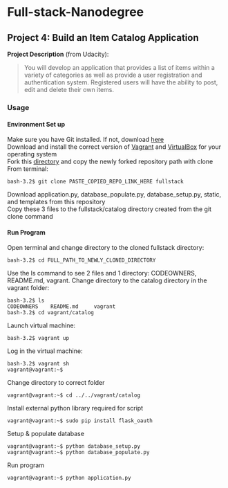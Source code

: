 # Full-stack-Nanodegree
## Project 4: Build an Item Catalog Application
**Project Description** (from Udacity):
>You will develop an application that provides a list of items within a variety of categories as well as provide a user registration and authentication system. Registered users will have the ability to post, edit and delete their own items.

### Usage
#### Environment Set up
Make sure you have Git installed. If not, download [here](https://git-scm.com/downloads) <br>
Download and install the correct version of [Vagrant](https://www.vagrantup.com/downloads.html) and [VirtualBox](https://www.virtualbox.org/wiki/Downloads) for your operating system <br>
Fork this [directory](ttps://github.com/udacity/fullstack-nanodegree-vm) and copy the newly forked repository path with clone <br>
From terminal:
```
bash-3.2$ git clone PASTE_COPIED_REPO_LINK_HERE fullstack
```
Download application.py, database_populate.py, database_setup.py, static, and templates from this repository <br>
Copy these 3 files to the fullstack/catalog directory created from the git clone command
#### Run Program
Open terminal and change directory to the cloned fullstack directory:
```
bash-3.2$ cd FULL_PATH_TO_NEWLY_CLONED_DIRECTORY
```
Use the ls command to see 2 files and 1 directory: CODEOWNERS, README.md, vagrant. Change directory to the catalog directory in the vagrant folder:
```
bash-3.2$ ls
CODEOWNERS    README.md     vagrant
bash-3.2$ cd vagrant/catalog
```
Launch virtual machine:
```
bash-3.2$ vagrant up
```
Log in the virtual machine:
```
bash-3.2$ vagrant sh
vagrant@vagrant:~$
```
Change directory to correct folder
```
vagrant@vagrant:~$ cd ../../vagrant/catalog
```
Install external python library required for script
```
vagrant@vagrant:~$ sudo pip install flask_oauth
```
Setup & populate database
```
vagrant@vagrant:~$ python database_setup.py
vagrant@vagrant:~$ python database_populate.py
```
Run program
```
vagrant@vagrant:~$ python application.py
```
